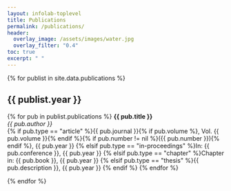 ```yaml
---
layout: infolab-toplevel
title: Publications 
permalink: /publications/
header:
  overlay_image: /assets/images/water.jpg
  overlay_filter: "0.4"
toc: true
excerpt: " "
---
```


{% for publist in site.data.publications %}
## {{ publist.year }}

{% for pub in publist.publications %}
**{{ pub.title }}**<br/>
*{{ pub.author }}*<br/>
{% if pub.type == "article" %}{{ pub.journal }}{% if pub.volume %}, Vol. {{ pub.volume }}{% endif %}{% if pub.number != nil %}({{ pub.number }}){% endif %}, {{ pub.year }}
{% elsif pub.type == "in-proceedings" %}In: {{ pub.conference }}, {{ pub.year }}
{% elsif pub.type == "chapter" %}Chapter in: {{ pub.book }}, {{ pub.year }}
{% elsif pub.type == "thesis" %}{{ pub.description }}, {{ pub.year }}
{% endif %}
{% endfor %}

{% endfor %}

